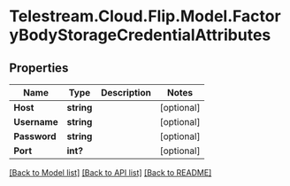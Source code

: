 # Telestream.Cloud.Flip.Model.FactoryBodyStorageCredentialAttributes
## Properties

Name | Type | Description | Notes
------------ | ------------- | ------------- | -------------
**Host** | **string** |  | [optional] 
**Username** | **string** |  | [optional] 
**Password** | **string** |  | [optional] 
**Port** | **int?** |  | [optional] 

[[Back to Model list]](../README.md#documentation-for-models) [[Back to API list]](../README.md#documentation-for-api-endpoints) [[Back to README]](../README.md)


